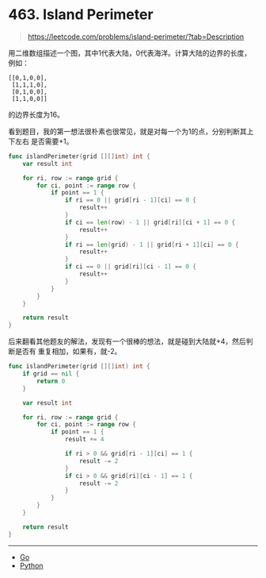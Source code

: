 # 463. Island Perimeter

> https://leetcode.com/problems/island-perimeter/?tab=Description

用二维数组描述一个图，其中1代表大陆，0代表海洋。计算大陆的边界的长度，例如：

```
[[0,1,0,0],
 [1,1,1,0],
 [0,1,0,0],
 [1,1,0,0]]
```

的边界长度为16。

看到题目，我的第一想法很朴素也很常见，就是对每一个为1的点，分别判断其上下左右
是否需要+1。

```go
func islandPerimeter(grid [][]int) int {
    var result int

    for ri, row := range grid {
        for ci, point := range row {
            if point == 1 {
                if ri == 0 || grid[ri - 1][ci] == 0 {
                    result++
                }
                if ci == len(row) - 1 || grid[ri][ci + 1] == 0 {
                    result++
                }
                if ri == len(grid) - 1 || grid[ri + 1][ci] == 0 {
                    result++
                }
                if ci == 0 || grid[ri][ci - 1] == 0 {
                    result++
                }
            }
        }
    }

    return result
}
```

后来翻看其他题友的解法，发现有一个很棒的想法，就是碰到大陆就+4，然后判断是否有
重复相加，如果有，就-2。

```go
func islandPerimeter(grid [][]int) int {
    if grid == nil {
        return 0
    }

    var result int

    for ri, row := range grid {
        for ci, point := range row {
            if point == 1 {
                result += 4

                if ri > 0 && grid[ri - 1][ci] == 1 {
                    result -= 2
                }
                if ci > 0 && grid[ri][ci - 1] == 1 {
                    result -= 2
                }
            }
        }
    }

    return result
}
```

--------

- [Go](./code/463.island_perimeter.go)
- [Python](./code/463.island_perimeter.py)
